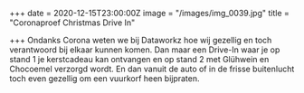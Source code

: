 +++
date = 2020-12-15T23:00:00Z
image = "/images/img_0039.jpg"
title = "Coronaproef Christmas Drive In"

+++
Ondanks Corona weten we bij Dataworkz hoe wij gezellig en toch verantwoord bij elkaar kunnen komen. Dan maar een Drive-In waar je op stand 1 je kerstcadeau kan ontvangen en op stand 2 met Glühwein en Chocoemel verzorgd wordt. En dan vanuit de auto of in de frisse buitenlucht toch even gezellig om een vuurkorf heen bijpraten. 